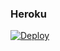 ### Heroku
[![Deploy](https://www.herokucdn.com/deploy/button.svg)](https://heroku.com/deploy?template=https://github.com/ppero/bot-jodido)
